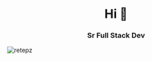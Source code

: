 <h1 align="center">Hi 👋</h1>
<h3 align="center">Sr Full Stack Dev</h3>

<p><img align="left" src="https://github-readme-stats.vercel.app/api/top-langs?username=retepz&show_icons=true&locale=en&layout=compact" alt="retepz" /></p>

